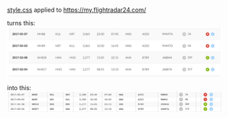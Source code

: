 [style.css](style.css) applied to https://my.flightradar24.com/

turns this:
![](before.png)

into this:
![](after.png)
